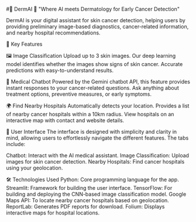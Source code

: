 #🌟 DermAI 🌟
"Where AI meets Dermatology for Early Cancer Detection"

DermAI is your digital assistant for skin cancer detection, helping users by providing preliminary image-based diagnostics, cancer-related information, and nearby hospital recommendations.

🚀 Key Features

🖼️ Image Classification
Upload up to 3 skin images.
Our deep learning model identifies whether the images show signs of skin cancer.
Accurate predictions with easy-to-understand results.

🤖 Medical Chatbot
Powered by the Gemini chatbot API, this feature provides instant responses to your cancer-related questions.
Ask anything about treatment options, preventive measures, or early symptoms.

🌍 Find Nearby Hospitals
Automatically detects your location.
Provides a list of nearby cancer hospitals within a 10km radius.
View hospitals on an interactive map with contact and website details.

🎨 User Interface
The interface is designed with simplicity and clarity in mind, allowing users to effortlessly navigate the different features. The tabs include:

Chatbot: Interact with the AI medical assistant.
Image Classification: Upload images for skin cancer detection.
Nearby Hospitals: Find cancer hospitals using your geolocation.

🛠️ Technologies Used
Python: Core programming language for the app.
Streamlit: Framework for building the user interface.
TensorFlow: For building and deploying the CNN-based image classification model.
Google Maps API: To locate nearby cancer hospitals based on geolocation.
ReportLab: Generates PDF reports for download.
Folium: Displays interactive maps for hospital locations.

